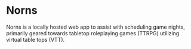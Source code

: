 # Norns

Norns is a locally hosted web app to assist with scheduling game nights, primarily geared towards tabletop roleplaying games (TTRPG) utilizing virtual table tops (VTT).
